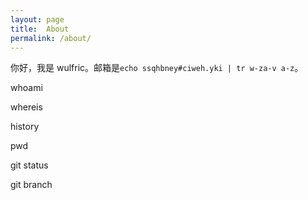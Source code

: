 ```yaml
---
layout: page
title:  About
permalink: /about/
---
```


你好，我是 wulfric。邮箱是`echo ssqhbney#ciweh.yki | tr w-za-v a-z`。

whoami

whereis

history

pwd

git status

git branch

